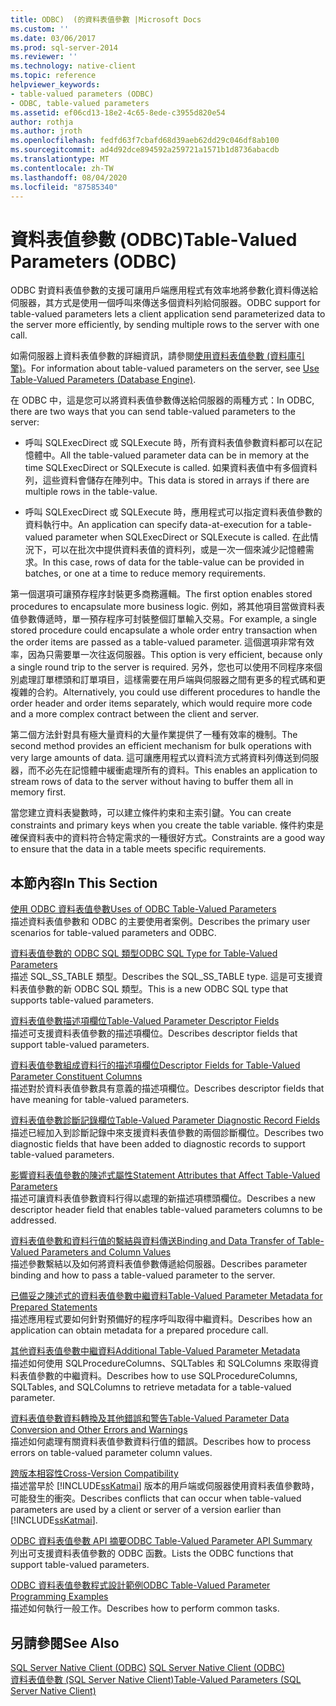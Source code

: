 ```yaml
---
title: ODBC)  (的資料表值參數 |Microsoft Docs
ms.custom: ''
ms.date: 03/06/2017
ms.prod: sql-server-2014
ms.reviewer: ''
ms.technology: native-client
ms.topic: reference
helpviewer_keywords:
- table-valued parameters (ODBC)
- ODBC, table-valued parameters
ms.assetid: ef06cd13-18e2-4c65-8ede-c3955d820e54
author: rothja
ms.author: jroth
ms.openlocfilehash: fedfd63f7cbafd68d39aeb62dd29c046df8ab100
ms.sourcegitcommit: ad4d92dce894592a259721a1571b1d8736abacdb
ms.translationtype: MT
ms.contentlocale: zh-TW
ms.lasthandoff: 08/04/2020
ms.locfileid: "87585340"
---
```

# <a name="table-valued-parameters-odbc"></a><span data-ttu-id="36415-102">資料表值參數 (ODBC)</span><span class="sxs-lookup"><span data-stu-id="36415-102">Table-Valued Parameters (ODBC)</span></span>
  <span data-ttu-id="36415-103">ODBC 對資料表值參數的支援可讓用戶端應用程式有效率地將參數化資料傳送給伺服器，其方式是使用一個呼叫來傳送多個資料列給伺服器。</span><span class="sxs-lookup"><span data-stu-id="36415-103">ODBC support for table-valued parameters lets a client application send parameterized data to the server more efficiently, by sending multiple rows to the server with one call.</span></span>  
  
 <span data-ttu-id="36415-104">如需伺服器上資料表值參數的詳細資訊，請參閱[使用資料表值參數 &#40;資料庫引擎&#41;](../tables/use-table-valued-parameters-database-engine.md)。</span><span class="sxs-lookup"><span data-stu-id="36415-104">For information about table-valued parameters on the server, see [Use Table-Valued Parameters &#40;Database Engine&#41;](../tables/use-table-valued-parameters-database-engine.md).</span></span>  
  
 <span data-ttu-id="36415-105">在 ODBC 中，這是您可以將資料表值參數傳送給伺服器的兩種方式：</span><span class="sxs-lookup"><span data-stu-id="36415-105">In ODBC, there are two ways that you can send table-valued parameters to the server:</span></span>  
  
-   <span data-ttu-id="36415-106">呼叫 SQLExecDirect 或 SQLExecute 時，所有資料表值參數資料都可以在記憶體中。</span><span class="sxs-lookup"><span data-stu-id="36415-106">All the table-valued parameter data can be in memory at the time SQLExecDirect or SQLExecute is called.</span></span> <span data-ttu-id="36415-107">如果資料表值中有多個資料列，這些資料會儲存在陣列中。</span><span class="sxs-lookup"><span data-stu-id="36415-107">This data is stored in arrays if there are multiple rows in the table-value.</span></span>  
  
-   <span data-ttu-id="36415-108">呼叫 SQLExecDirect 或 SQLExecute 時，應用程式可以指定資料表值參數的資料執行中。</span><span class="sxs-lookup"><span data-stu-id="36415-108">An application can specify data-at-execution for a table-valued parameter when SQLExecDirect or SQLExecute is called.</span></span> <span data-ttu-id="36415-109">在此情況下，可以在批次中提供資料表值的資料列，或是一次一個來減少記憶體需求。</span><span class="sxs-lookup"><span data-stu-id="36415-109">In this case, rows of data for the table-value can be provided in batches, or one at a time to reduce memory requirements.</span></span>  
  
 <span data-ttu-id="36415-110">第一個選項可讓預存程序封裝更多商務邏輯。</span><span class="sxs-lookup"><span data-stu-id="36415-110">The first option enables stored procedures to encapsulate more business logic.</span></span> <span data-ttu-id="36415-111">例如，將其他項目當做資料表值參數傳遞時，單一預存程序可封裝整個訂單輸入交易。</span><span class="sxs-lookup"><span data-stu-id="36415-111">For example, a single stored procedure could encapsulate a whole order entry transaction when the order items are passed as a table-valued parameter.</span></span> <span data-ttu-id="36415-112">這個選項非常有效率，因為只需要單一次往返伺服器。</span><span class="sxs-lookup"><span data-stu-id="36415-112">This option is very efficient, because only a single round trip to the server is required.</span></span> <span data-ttu-id="36415-113">另外，您也可以使用不同程序來個別處理訂單標頭和訂單項目，這樣需要在用戶端與伺服器之間有更多的程式碼和更複雜的合約。</span><span class="sxs-lookup"><span data-stu-id="36415-113">Alternatively, you could use different procedures to handle the order header and order items separately, which would require more code and a more complex contract between the client and server.</span></span>  
  
 <span data-ttu-id="36415-114">第二個方法針對具有極大量資料的大量作業提供了一種有效率的機制。</span><span class="sxs-lookup"><span data-stu-id="36415-114">The second method provides an efficient mechanism for bulk operations with very large amounts of data.</span></span> <span data-ttu-id="36415-115">這可讓應用程式以資料流方式將資料列傳送到伺服器，而不必先在記憶體中緩衝處理所有的資料。</span><span class="sxs-lookup"><span data-stu-id="36415-115">This enables an application to stream rows of data to the server without having to buffer them all in memory first.</span></span>  
  
 <span data-ttu-id="36415-116">當您建立資料表變數時，可以建立條件約束和主索引鍵。</span><span class="sxs-lookup"><span data-stu-id="36415-116">You can create constraints and primary keys when you create the table variable.</span></span> <span data-ttu-id="36415-117">條件約束是確保資料表中的資料符合特定需求的一種很好方式。</span><span class="sxs-lookup"><span data-stu-id="36415-117">Constraints are a good way to ensure that the data in a table meets specific requirements.</span></span>  
  
## <a name="in-this-section"></a><span data-ttu-id="36415-118">本節內容</span><span class="sxs-lookup"><span data-stu-id="36415-118">In This Section</span></span>  
 [<span data-ttu-id="36415-119">使用 ODBC 資料表值參數</span><span class="sxs-lookup"><span data-stu-id="36415-119">Uses of ODBC Table-Valued Parameters</span></span>](uses-of-odbc-table-valued-parameters.md)  
 <span data-ttu-id="36415-120">描述資料表值參數和 ODBC 的主要使用者案例。</span><span class="sxs-lookup"><span data-stu-id="36415-120">Describes the primary user scenarios for table-valued parameters and ODBC.</span></span>  
  
 [<span data-ttu-id="36415-121">資料表值參數的 ODBC SQL 類型</span><span class="sxs-lookup"><span data-stu-id="36415-121">ODBC SQL Type for Table-Valued Parameters</span></span>](odbc-sql-type-for-table-valued-parameters.md)  
 <span data-ttu-id="36415-122">描述 SQL_SS_TABLE 類型。</span><span class="sxs-lookup"><span data-stu-id="36415-122">Describes the SQL_SS_TABLE type.</span></span> <span data-ttu-id="36415-123">這是可支援資料表值參數的新 ODBC SQL 類型。</span><span class="sxs-lookup"><span data-stu-id="36415-123">This is a new ODBC SQL type that supports table-valued parameters.</span></span>  
  
 [<span data-ttu-id="36415-124">資料表值參數描述項欄位</span><span class="sxs-lookup"><span data-stu-id="36415-124">Table-Valued Parameter Descriptor Fields</span></span>](table-valued-parameter-descriptor-fields.md)  
 <span data-ttu-id="36415-125">描述可支援資料表值參數的描述項欄位。</span><span class="sxs-lookup"><span data-stu-id="36415-125">Describes descriptor fields that support table-valued parameters.</span></span>  
  
 [<span data-ttu-id="36415-126">資料表值參數組成資料行的描述項欄位</span><span class="sxs-lookup"><span data-stu-id="36415-126">Descriptor Fields for Table-Valued Parameter Constituent Columns</span></span>](descriptor-fields-for-table-valued-parameter-constituent-columns.md)  
 <span data-ttu-id="36415-127">描述對於資料表值參數具有意義的描述項欄位。</span><span class="sxs-lookup"><span data-stu-id="36415-127">Describes descriptor fields that have meaning for table-valued parameters.</span></span>  
  
 [<span data-ttu-id="36415-128">資料表值參數診斷記錄欄位</span><span class="sxs-lookup"><span data-stu-id="36415-128">Table-Valued Parameter Diagnostic Record Fields</span></span>](table-valued-parameter-diagnostic-record-fields.md)  
 <span data-ttu-id="36415-129">描述已經加入到診斷記錄中來支援資料表值參數的兩個診斷欄位。</span><span class="sxs-lookup"><span data-stu-id="36415-129">Describes two diagnostic fields that have been added to diagnostic records to support table-valued parameters.</span></span>  
  
 [<span data-ttu-id="36415-130">影響資料表值參數的陳述式屬性</span><span class="sxs-lookup"><span data-stu-id="36415-130">Statement Attributes that Affect Table-Valued Parameters</span></span>](statement-attributes-that-affect-table-valued-parameters.md)  
 <span data-ttu-id="36415-131">描述可讓資料表值參數資料行得以處理的新描述項標頭欄位。</span><span class="sxs-lookup"><span data-stu-id="36415-131">Describes a new descriptor header field that enables table-valued parameters columns to be addressed.</span></span>  
  
 [<span data-ttu-id="36415-132">資料表值參數和資料行值的繫結與資料傳送</span><span class="sxs-lookup"><span data-stu-id="36415-132">Binding and Data Transfer of Table-Valued Parameters and Column Values</span></span>](binding-and-data-transfer-of-table-valued-parameters-and-column-values.md)  
 <span data-ttu-id="36415-133">描述參數繫結以及如何將資料表值參數傳遞給伺服器。</span><span class="sxs-lookup"><span data-stu-id="36415-133">Describes parameter binding and how to pass a table-valued parameter to the server.</span></span>  
  
 [<span data-ttu-id="36415-134">已備妥之陳述式的資料表值參數中繼資料</span><span class="sxs-lookup"><span data-stu-id="36415-134">Table-Valued Parameter Metadata for Prepared Statements</span></span>](table-valued-parameter-metadata-for-prepared-statements.md)  
 <span data-ttu-id="36415-135">描述應用程式要如何針對預備好的程序呼叫取得中繼資料。</span><span class="sxs-lookup"><span data-stu-id="36415-135">Describes how an application can obtain metadata for a prepared procedure call.</span></span>  
  
 [<span data-ttu-id="36415-136">其他資料表值參數中繼資料</span><span class="sxs-lookup"><span data-stu-id="36415-136">Additional Table-Valued Parameter Metadata</span></span>](additional-table-valued-parameter-metadata.md)  
 <span data-ttu-id="36415-137">描述如何使用 SQLProcedureColumns、SQLTables 和 SQLColumns 來取得資料表值參數的中繼資料。</span><span class="sxs-lookup"><span data-stu-id="36415-137">Describes how to use SQLProcedureColumns, SQLTables, and SQLColumns to retrieve metadata for a table-valued parameter.</span></span>  
  
 [<span data-ttu-id="36415-138">資料表值參數資料轉換及其他錯誤和警告</span><span class="sxs-lookup"><span data-stu-id="36415-138">Table-Valued Parameter Data Conversion and Other Errors and Warnings</span></span>](table-valued-parameter-data-conversion-and-other-errors-and-warnings.md)  
 <span data-ttu-id="36415-139">描述如何處理有關資料表值參數資料行值的錯誤。</span><span class="sxs-lookup"><span data-stu-id="36415-139">Describes how to process errors on table-valued parameter column values.</span></span>  
  
 [<span data-ttu-id="36415-140">跨版本相容性</span><span class="sxs-lookup"><span data-stu-id="36415-140">Cross-Version Compatibility</span></span>](cross-version-compatibility.md)  
 <span data-ttu-id="36415-141">描述當早於 [!INCLUDE[ssKatmai](../../includes/sskatmai-md.md)] 版本的用戶端或伺服器使用資料表值參數時，可能發生的衝突。</span><span class="sxs-lookup"><span data-stu-id="36415-141">Describes conflicts that can occur when table-valued parameters are used by a client or server of a version earlier than [!INCLUDE[ssKatmai](../../includes/sskatmai-md.md)].</span></span>  
  
 [<span data-ttu-id="36415-142">ODBC 資料表值參數 API 摘要</span><span class="sxs-lookup"><span data-stu-id="36415-142">ODBC Table-Valued Parameter API Summary</span></span>](odbc-table-valued-parameter-api-summary.md)  
 <span data-ttu-id="36415-143">列出可支援資料表值參數的 ODBC 函數。</span><span class="sxs-lookup"><span data-stu-id="36415-143">Lists the ODBC functions that support table-valued parameters.</span></span>  
  
 [<span data-ttu-id="36415-144">ODBC 資料表值參數程式設計範例</span><span class="sxs-lookup"><span data-stu-id="36415-144">ODBC Table-Valued Parameter Programming Examples</span></span>](../../database-engine/dev-guide/odbc-table-valued-parameter-programming-examples.md)  
 <span data-ttu-id="36415-145">描述如何執行一般工作。</span><span class="sxs-lookup"><span data-stu-id="36415-145">Describes how to perform common tasks.</span></span>  
  
## <a name="see-also"></a><span data-ttu-id="36415-146">另請參閱</span><span class="sxs-lookup"><span data-stu-id="36415-146">See Also</span></span>  
 <span data-ttu-id="36415-147">[SQL Server Native Client &#40;ODBC&#41;](../native-client/odbc/sql-server-native-client-odbc.md) </span><span class="sxs-lookup"><span data-stu-id="36415-147">[SQL Server Native Client &#40;ODBC&#41;](../native-client/odbc/sql-server-native-client-odbc.md) </span></span>  
 [<span data-ttu-id="36415-148">資料表值參數 &#40;SQL Server Native Client&#41;</span><span class="sxs-lookup"><span data-stu-id="36415-148">Table-Valued Parameters &#40;SQL Server Native Client&#41;</span></span>](../native-client/features/table-valued-parameters-sql-server-native-client.md)  
  
  

